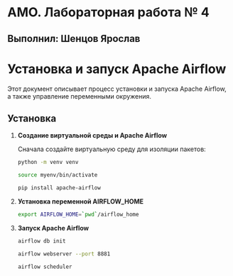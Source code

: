 # АМО. Лабораторная работа № 4
## Выполнил: Шенцов Ярослав

# Установка и запуск Apache Airflow

Этот документ описывает процесс установки и запуска Apache Airflow, а также управление переменными окружения.

## Установка

1. **Создание виртуальной среды и Apache Airflow**

   Сначала создайте виртуальную среду для изоляции пакетов:

   ```bash
   python -m venv venv
   ```
   ```bash
   source myenv/bin/activate
   ```
   ```bash
   pip install apache-airflow
   ```

2. **Установка переменной AIRFLOW_HOME**
   ```bash
   export AIRFLOW_HOME=`pwd`/airflow_home
   ```

3. **Запуск Apache Airflow**
   ```bash
   airflow db init
   ```
   ```bash
   airflow webserver --port 8881
   ```
   ```bash
   airflow scheduler
   ```
  

